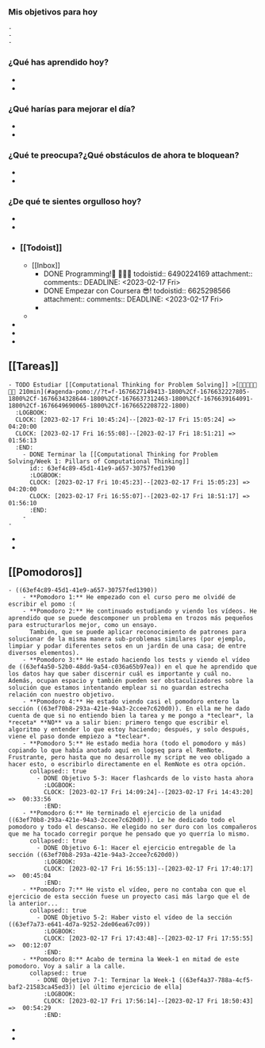 ### Mis objetivos para hoy
	-
	-
	-
### ¿Qué has aprendido hoy?
-
-
### ¿Qué harías para mejorar el día?
-
-
### ¿Qué te preocupa?¿Qué obstáculos de ahora te bloquean?
-
-
### ¿De qué te sientes orgulloso hoy?
-
-
- ### [[Todoist]]
	- [[Inbox]]
		- DONE Programming!🎉 👨‍💻😎
		  todoistid:: 6490224169
		  attachment:: 
		  comments:: 
		  DEADLINE: <2023-02-17 Fri>
		- DONE Empezar con Coursera 😎!
		  todoistid:: 6625298566
		  attachment:: 
		  comments:: 
		  DEADLINE: <2023-02-17 Fri>
		-
	-
-
-
-
## [[Tareas]]
	- TODO Estudiar [[Computational Thinking for Problem Solving]] >[🍅🍅🍅🍅🍅🍅🍅 210min](#agenda-pomo://?t=f-1676627149413-1800%2Cf-1676632227805-1800%2Cf-1676634328644-1800%2Cf-1676637312463-1800%2Cf-1676639164091-1800%2Cf-1676649690065-1800%2Cf-1676652208722-1800)
	  :LOGBOOK:
	  CLOCK: [2023-02-17 Fri 10:45:24]--[2023-02-17 Fri 15:05:24] =>  04:20:00
	  CLOCK: [2023-02-17 Fri 16:55:08]--[2023-02-17 Fri 18:51:21] =>  01:56:13
	  :END:
		- DONE Terminar la [[Computational Thinking for Problem Solving/Week 1: Pillars of Computational Thinking]]
		  id:: 63ef4c89-45d1-41e9-a657-30757fed1390
		  :LOGBOOK:
		  CLOCK: [2023-02-17 Fri 10:45:23]--[2023-02-17 Fri 15:05:23] =>  04:20:00
		  CLOCK: [2023-02-17 Fri 16:55:07]--[2023-02-17 Fri 18:51:17] =>  01:56:10
		  :END:
		-
	-
-
-
## [[Pomodoros]]
	- ((63ef4c89-45d1-41e9-a657-30757fed1390))
		- **Pomodoro 1:** He empezado con el curso pero me olvidé de escribir el pomo :(
		- **Pomodoro 2:** He continuado estudiando y viendo los vídeos. He aprendido que se puede descomponer un problema en trozos más pequeños para estructurarlos mejor, como un ensayo. 
		  También, que se puede aplicar reconocimiento de patrones para solucionar de la misma manera sub-problemas similares (por ejemplo, limpiar y podar diferentes setos en un jardín de una casa; de entre diversos elementos).
		- **Pomodoro 3:** He estado haciendo los tests y viendo el vídeo de ((63ef4a50-52b0-48dd-9a54-c036a65b97ea)) en el que he aprendido que los datos hay que saber discernir cuál es importante y cuál no. Además, ocupan espacio y también pueden ser obstaculizadores sobre la solución que estamos intentando emplear si no guardan estrecha relación con nuestro objetivo.
		- **Pomodoro 4:** He estado viendo casi el pomodoro entero la sección ((63ef70b8-293a-421e-94a3-2ccee7c620d0)). En ella me he dado cuenta de que si no entiendo bien la tarea y me pongo a *teclear*, la *receta* **NO** va a salir bien: primero tengo que escribir el algoritmo y entender lo que estoy haciendo; después, y solo después, viene el paso donde empiezo a *teclear*.
		- **Pomodoro 5:** He estado media hora (todo el pomodoro y más) copiando lo que había anotado aquí en logseq para el RemNote. Frustrante, pero hasta que no desarrolle my script me veo obligado a hacer esto, o escribirlo directamente en el RemNote es otra opción.
		  collapsed:: true
			- DONE Objetivo 5-3: Hacer flashcards de lo visto hasta ahora
			  :LOGBOOK:
			  CLOCK: [2023-02-17 Fri 14:09:24]--[2023-02-17 Fri 14:43:20] =>  00:33:56
			  :END:
		- **Pomodoro 6:** He terminado el ejercicio de la unidad ((63ef70b8-293a-421e-94a3-2ccee7c620d0)). Le he dedicado todo el pomodoro y todo el descanso. He elegido no ser duro con los compañeros que me ha tocado corregir porque he pensado que yo querría lo mismo.
		  collapsed:: true
			- DONE Objetivo 6-1: Hacer el ejercicio entregable de la sección ((63ef70b8-293a-421e-94a3-2ccee7c620d0))
			  :LOGBOOK:
			  CLOCK: [2023-02-17 Fri 16:55:13]--[2023-02-17 Fri 17:40:17] =>  00:45:04
			  :END:
		- **Pomodoro 7:** He visto el vídeo, pero no contaba con que el ejercicio de esta sección fuese un proyecto casi más largo que el de la anterior...
		  collapsed:: true
			- DONE Objetivo 5-2: Haber visto el vídeo de la sección ((63ef7a73-e641-4d7a-9252-2de06ea67c09))
			  :LOGBOOK:
			  CLOCK: [2023-02-17 Fri 17:43:48]--[2023-02-17 Fri 17:55:55] =>  00:12:07
			  :END:
		- **Pomodoro 8:** Acabo de termina la Week-1 en mitad de este pomodoro. Voy a salir a la calle.
		  collapsed:: true
			- DONE Objetivo 7-1: Terminar la Week-1 ((63ef4a37-788a-4cf5-baf2-21583ca45ed3)) [el último ejercicio de ella]
			  :LOGBOOK:
			  CLOCK: [2023-02-17 Fri 17:56:14]--[2023-02-17 Fri 18:50:43] =>  00:54:29
			  :END:
-
-